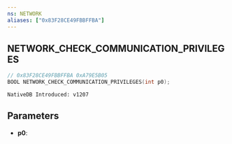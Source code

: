 ```yaml
---
ns: NETWORK
aliases: ["0x83F28CE49FBBFFBA"]
---
```

## NETWORK_CHECK_COMMUNICATION_PRIVILEGES

```c
// 0x83F28CE49FBBFFBA 0xA79E5B05
BOOL NETWORK_CHECK_COMMUNICATION_PRIVILEGES(int p0);
```

```
NativeDB Introduced: v1207
```

## Parameters
* **p0**:
